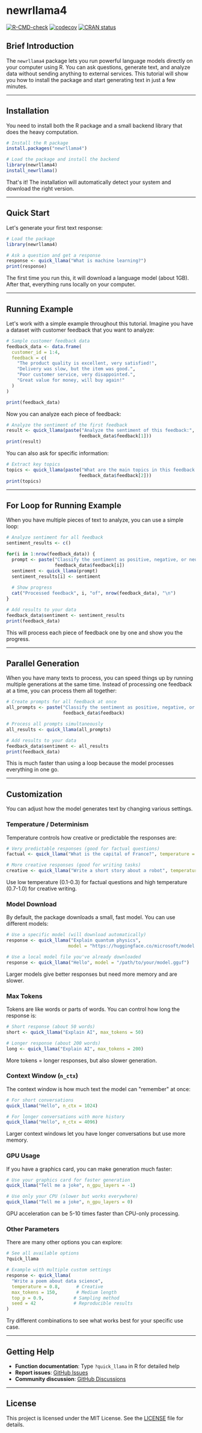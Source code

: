 # newrllama4

[![R-CMD-check](https://github.com/xu2009/newrllama4-project/workflows/R-CMD-check/badge.svg)](https://github.com/xu2009/newrllama4-project/actions)
[![codecov](https://codecov.io/gh/xu2009/newrllama4-project/branch/main/graph/badge.svg)](https://codecov.io/gh/xu2009/newrllama4-project)
[![CRAN status](https://www.r-pkg.org/badges/version/newrllama4)](https://CRAN.R-project.org/package=newrllama4)

## Brief Introduction

The `newrllama4` package lets you run powerful language models directly on your computer using R. You can ask questions, generate text, and analyze data without sending anything to external services. This tutorial will show you how to install the package and start generating text in just a few minutes.

---

## Installation

You need to install both the R package and a small backend library that does the heavy computation.

```r
# Install the R package
install.packages("newrllama4")

# Load the package and install the backend
library(newrllama4)
install_newrllama()
```

That's it! The installation will automatically detect your system and download the right version.

---

## Quick Start

Let's generate your first text response:

```r
# Load the package
library(newrllama4)

# Ask a question and get a response
response <- quick_llama("What is machine learning?")
print(response)
```

The first time you run this, it will download a language model (about 1GB). After that, everything runs locally on your computer.

---

## Running Example

Let's work with a simple example throughout this tutorial. Imagine you have a dataset with customer feedback that you want to analyze:

```r
# Sample customer feedback data
feedback_data <- data.frame(
  customer_id = 1:4,
  feedback = c(
    "The product quality is excellent, very satisfied!",
    "Delivery was slow, but the item was good.",
    "Poor customer service, very disappointed.",
    "Great value for money, will buy again!"
  )
)

print(feedback_data)
```

Now you can analyze each piece of feedback:

```r
# Analyze the sentiment of the first feedback
result <- quick_llama(paste("Analyze the sentiment of this feedback:", 
                           feedback_data$feedback[1]))
print(result)
```

You can also ask for specific information:

```r
# Extract key topics
topics <- quick_llama(paste("What are the main topics in this feedback:", 
                           feedback_data$feedback[2]))
print(topics)
```

---

## For Loop for Running Example

When you have multiple pieces of text to analyze, you can use a simple loop:

```r
# Analyze sentiment for all feedback
sentiment_results <- c()

for(i in 1:nrow(feedback_data)) {
  prompt <- paste("Classify the sentiment as positive, negative, or neutral:", 
                  feedback_data$feedback[i])
  sentiment <- quick_llama(prompt)
  sentiment_results[i] <- sentiment
  
  # Show progress
  cat("Processed feedback", i, "of", nrow(feedback_data), "\n")
}

# Add results to your data
feedback_data$sentiment <- sentiment_results
print(feedback_data)
```

This will process each piece of feedback one by one and show you the progress.

---

## Parallel Generation

When you have many texts to process, you can speed things up by running multiple generations at the same time. Instead of processing one feedback at a time, you can process them all together:

```r
# Create prompts for all feedback at once
all_prompts <- paste("Classify the sentiment as positive, negative, or neutral:", 
                     feedback_data$feedback)

# Process all prompts simultaneously
all_results <- quick_llama(all_prompts)

# Add results to your data
feedback_data$sentiment <- all_results
print(feedback_data)
```

This is much faster than using a loop because the model processes everything in one go.

---

## Customization

You can adjust how the model generates text by changing various settings.

### Temperature / Determinism

Temperature controls how creative or predictable the responses are:

```r
# Very predictable responses (good for factual questions)
factual <- quick_llama("What is the capital of France?", temperature = 0.1)

# More creative responses (good for writing tasks)
creative <- quick_llama("Write a short story about a robot", temperature = 0.9)
```

Use low temperature (0.1-0.3) for factual questions and high temperature (0.7-1.0) for creative writing.

### Model Download

By default, the package downloads a small, fast model. You can use different models:

```r
# Use a specific model (will download automatically)
response <- quick_llama("Explain quantum physics", 
                       model = "https://huggingface.co/microsoft/model.gguf")

# Use a local model file you've already downloaded
response <- quick_llama("Hello", model = "/path/to/your/model.gguf")
```

Larger models give better responses but need more memory and are slower.

### Max Tokens

Tokens are like words or parts of words. You can control how long the response is:

```r
# Short response (about 50 words)
short <- quick_llama("Explain AI", max_tokens = 50)

# Longer response (about 200 words)  
long <- quick_llama("Explain AI", max_tokens = 200)
```

More tokens = longer responses, but also slower generation.

### Context Window (`n_ctx`)

The context window is how much text the model can "remember" at once:

```r
# For short conversations
quick_llama("Hello", n_ctx = 1024)

# For longer conversations with more history
quick_llama("Hello", n_ctx = 4096)
```

Larger context windows let you have longer conversations but use more memory.

### GPU Usage

If you have a graphics card, you can make generation much faster:

```r
# Use your graphics card for faster generation
quick_llama("Tell me a joke", n_gpu_layers = -1)

# Use only your CPU (slower but works everywhere)
quick_llama("Tell me a joke", n_gpu_layers = 0)
```

GPU acceleration can be 5-10 times faster than CPU-only processing.

### Other Parameters

There are many other options you can explore:

```r
# See all available options
?quick_llama

# Example with multiple custom settings
response <- quick_llama(
  "Write a poem about data science",
  temperature = 0.8,      # Creative
  max_tokens = 150,       # Medium length
  top_p = 0.9,           # Sampling method
  seed = 42              # Reproducible results
)
```

Try different combinations to see what works best for your specific use case.

---

## Getting Help

- **Function documentation**: Type `?quick_llama` in R for detailed help
- **Report issues**: [GitHub Issues](https://github.com/xu2009/newrllama4-project/issues)
- **Community discussion**: [GitHub Discussions](https://github.com/xu2009/newrllama4-project/discussions)

---

## License

This project is licensed under the MIT License. See the [LICENSE](LICENSE) file for details.